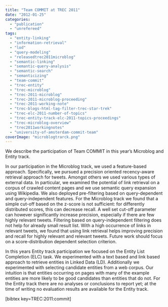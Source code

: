 ```yaml
---
title: "Team COMMIT at TREC 2011"
date: "2012-01-25"
categories:
  - "publication"
  - "unrefereed"
tags:
  - "entity-linking"
  - "information-retrieval"
  - "lod"
  - "query-modeling"
  - "releasedtrec2011microblog"
  - "semantic-linking"
  - "semantic-query-analysis"
  - "semantic-search"
  - "semanticizing"
  - "team-commit"
  - "trec-entity"
  - "trec-microblog"
  - "trec-2011-microblog"
  - "trec-2011-microblog-proceeding"
  - "trec-2011-working-note"
  - "trec-blogs-html-tag-filter-trec-star-trek"
  - "trec-elc-2011-number-of-topics"
  - "trec-entity-track-elc-2011-topics-proceedings"
  - "trec-microblog-overview"
  - "trec2011workingnotes"
  - "university-of-amsterdam-commit-team"
coverImage: "microblogtrarck.png"
---
```


We describe the participation of Team COMMIT in this year’s Microblog and Entity track.

In our participation in the Microblog track, we used a feature-based approach. Specifically, we pursued a precision oriented recency-aware retrieval approach for tweets. Amongst others we used various types of external data. In particular, we examined the potential of link retrieval on a corpus of crawled content pages and we use semantic query expansion using Wikipedia. We also deployed pre-filtering based on query-dependent and query-independent features. For the Microblog track we found that a simple cut-off based on the z-score is not sufficient: for differently distributed scores, this can decrease recall. A well set cut-off parameter can however significantly increase precision, especially if there are few highly relevant tweets. Filtering based on query-independent filtering does not help for already small result list. With a high occurrence of links in relevant tweets, we found that using link retrieval helps improving precision and recall for highly relevant and relevant tweets. Future work should focus on a score-distribution dependent selection criterion.

In this years Entity track participation we focused on the Entity List Completion (ELC) task. We experimented with a text based and link based approach to retrieve entities in Linked Data (LD). Additionally we experimented with selecting candidate entities from a web corpus. Our intuition is that entities occurring on pages with many of the example entities are more likely to be good candidates than entities that do not. For the Entity track there are no analyses or conclusions to report yet; at the time of writing no evaluation results are available for the Entity track.

\[bibtex key=TREC:2011:commit\]
